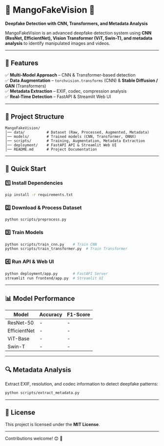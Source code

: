 # 🥭 MangoFakeVision 🚀  
**Deepfake Detection with CNN, Transformers, and Metadata Analysis**  

MangoFakeVision is an advanced deepfake detection system using **CNN (ResNet, EfficientNet), Vision Transformer (ViT, Swin-T), and metadata analysis** to identify manipulated images and videos.

---

## 📌 Features  
✅ **Multi-Model Approach** – CNN & Transformer-based detection  
✅ **Data Augmentation** – `torchvision.transforms` (CNN) & **Stable Diffusion / GAN** (Transformers)  
✅ **Metadata Extraction** – EXIF, codec, compression analysis  
✅ **Real-Time Detection** – FastAPI & Streamlit Web UI  

---

## 📂 Project Structure  
```plaintext
MangoFakeVision/
│── data/          # Dataset (Raw, Processed, Augmented, Metadata)
│── models/        # Trained models (CNN, Transformer, ONNX)
│── scripts/       # Training, Augmentation, Metadata Extraction
│── deployment/    # FastAPI API & Streamlit Web UI
│── README.md      # Project Documentation
```

---

## 🚀 Quick Start  
### **1️⃣ Install Dependencies**  
```bash
pip install -r requirements.txt
```
### **2️⃣ Download & Process Dataset**  
```bash
python scripts/preprocess.py
```
### **3️⃣ Train Models**  
```bash
python scripts/train_cnn.py    # Train CNN  
python scripts/train_transformer.py  # Train Transformer  
```
### **4️⃣ Run API & Web UI**  
```bash
python deployment/app.py       # FastAPI Server  
streamlit run frontend/app.py  # Streamlit UI  
```

---

## 📊 Model Performance  
| Model       | Accuracy | F1-Score |
|------------|----------|----------|
| ResNet-50  | -        | -        |
| EfficientNet | -      | -        |
| ViT-Base   | -        | -        |
| Swin-T     | -        | -        |

---

## 🔍 Metadata Analysis  
Extract EXIF, resolution, and codec information to detect deepfake patterns:  
```bash
python scripts/extract_metadata.py
```

---

## 📜 License  
This project is licensed under the **MIT License**.  

---

Contributions welcome! 😊 🚀

